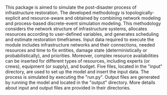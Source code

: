 This package is aimed to simulate the post-disaster process of infrastructure restoration. The developed methodology is topologically-explicit and resource-aware and obtained by combining network modeling and process-based discrete-event simulation modeling. 
This methodology considers the network structure of infrastructure systems, allocates resources according to user-defined variables, and generates scheduling and estimate restoration timeframes. Input data required to execute the module includes infrastructure networks and their connections, needed resources and time to fix entities, damage state (deterministically or probabilistically), and priorities. Moreover, complex resource availabilities can be inserted for different types of resources, including experts (or crews), equipment (or supply), and budget. Five files, located in the "input" directory, are used to set up the model and insert the input data. The process is simulated by executing the "run.py". Output files are generated by running the model and located in the "output" directory. 
More details about input and output files are provided in their directories.

